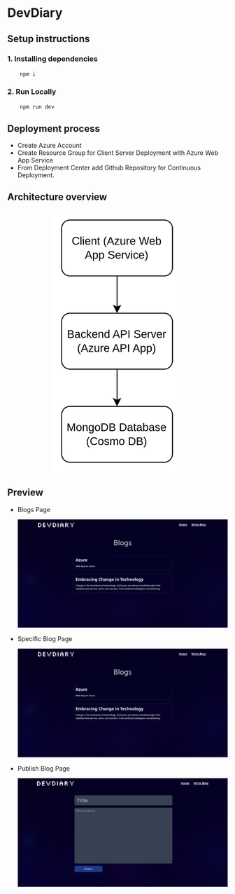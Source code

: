 # DevDiary

## Setup instructions
### 1. Installing dependencies
```
    npm i
```

### 2. Run Locally
```
    npm run dev
```

## Deployment process
- Create Azure Account
- Create Resource Group for Client Server Deployment with Azure Web App Service
- From Deployment Center add Github Repository for Continuous Deployment.

## Architecture overview
<p align="center">
    <img src="previews/Architecture.png" alt="Architecture" height="600px" width="300px"></img>
</p>

## Preview
- Blogs Page

    <img src="previews/BlogsPage.png" alt="Blogs Page"></img>
    
- Specific Blog Page

    <img src="previews/BlogsPage.png" alt="Blogs Page"></img>

- Publish Blog Page

    <img src="previews/PublishBlogPage.png" alt="Blogs Page"></img>